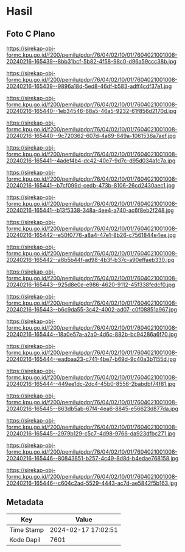 # Hasil

## Foto C Plano

https://sirekap-obj-formc.kpu.go.id/f200/pemilu/pdpr/76/04/02/10/01/7604021001008-20240216-165439--8bb31bcf-5b82-4f58-98c0-d96a59ccc38b.jpg

https://sirekap-obj-formc.kpu.go.id/f200/pemilu/pdpr/76/04/02/10/01/7604021001008-20240216-165439--9896a18d-5ed8-46df-b583-adff4cdf37e1.jpg

https://sirekap-obj-formc.kpu.go.id/f200/pemilu/pdpr/76/04/02/10/01/7604021001008-20240216-165440--1eb34546-68a5-46a5-9232-61f856d2170d.jpg

https://sirekap-obj-formc.kpu.go.id/f200/pemilu/pdpr/76/04/02/10/01/7604021001008-20240216-165440--9c720362-607d-4a69-849a-1061536a7aef.jpg

https://sirekap-obj-formc.kpu.go.id/f200/pemilu/pdpr/76/04/02/10/01/7604021001008-20240216-165441--4adef4b4-dc42-40e7-9d7c-d95d034a1c7a.jpg

https://sirekap-obj-formc.kpu.go.id/f200/pemilu/pdpr/76/04/02/10/01/7604021001008-20240216-165441--b7cf099d-cedb-473b-8106-26cd2430aec1.jpg

https://sirekap-obj-formc.kpu.go.id/f200/pemilu/pdpr/76/04/02/10/01/7604021001008-20240216-165441--b13f5338-348a-4ee4-a740-ac6f8eb2f248.jpg

https://sirekap-obj-formc.kpu.go.id/f200/pemilu/pdpr/76/04/02/10/01/7604021001008-20240216-165442--e50f0776-a8a4-47e1-8b26-c7561844e4ee.jpg

https://sirekap-obj-formc.kpu.go.id/f200/pemilu/pdpr/76/04/02/10/01/7604021001008-20240216-165442--a8b5b44f-ad98-4b3f-b37c-a90effaeb330.jpg

https://sirekap-obj-formc.kpu.go.id/f200/pemilu/pdpr/76/04/02/10/01/7604021001008-20240216-165443--925d8e0e-e986-4620-9112-45f338fedcf0.jpg

https://sirekap-obj-formc.kpu.go.id/f200/pemilu/pdpr/76/04/02/10/01/7604021001008-20240216-165443--b6c9da55-3c42-4002-ad07-c0f08851a967.jpg

https://sirekap-obj-formc.kpu.go.id/f200/pemilu/pdpr/76/04/02/10/01/7604021001008-20240216-165444--18a0e57a-a2a0-4d6c-882b-bc94286a6f70.jpg

https://sirekap-obj-formc.kpu.go.id/f200/pemilu/pdpr/76/04/02/10/01/7604021001008-20240216-165444--eadbaa23-c741-4be7-b69d-9c40a3b1155d.jpg

https://sirekap-obj-formc.kpu.go.id/f200/pemilu/pdpr/76/04/02/10/01/7604021001008-20240216-165444--449ee1dc-2dc4-45b0-8556-2babdbf74f81.jpg

https://sirekap-obj-formc.kpu.go.id/f200/pemilu/pdpr/76/04/02/10/01/7604021001008-20240216-165445--863db5ab-67f4-4ea6-8845-e56623d877da.jpg

https://sirekap-obj-formc.kpu.go.id/f200/pemilu/pdpr/76/04/02/10/01/7604021001008-20240216-165445--2979b129-c5c7-4d98-9766-da923dfbc271.jpg

https://sirekap-obj-formc.kpu.go.id/f200/pemilu/pdpr/76/04/02/10/01/7604021001008-20240216-165446--80843851-b257-4c49-8d8d-b4edae768158.jpg

https://sirekap-obj-formc.kpu.go.id/f200/pemilu/pdpr/76/04/02/10/01/7604021001008-20240216-165446--c604c2ad-5529-4443-ac7d-ae5842f5b163.jpg


## Metadata

| Key        | Value               |
| ---------- | ------------------- |
| Time Stamp | 2024-02-17 17:02:51 |
| Kode Dapil | 7601                |



